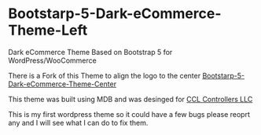 # Bootstarp-5-Dark-eCommerce-Theme-Left
Dark eCommerce Theme Based on Bootstrap 5 for WordPress/WooCommerce

There is a Fork of this Theme to align the logo to the center [Bootstarp-5-Dark-eCommerce-Theme-Center](https://github.com/zachcloutier/Bootstrap-5-Dark-eCommerce-Theme-Center)

This theme was built using MDB and was desinged for [CCL Controllers LLC](https://cclcontrollers.com/)

This is my first wordpress theme so it could have a few bugs please reoprt any and I will see what I can do to fix them.
